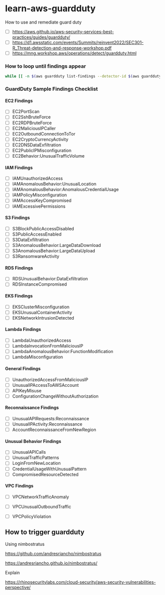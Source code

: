 # learn-aws-guardduty
How to use and remediate guard duty

- [ ] https://aws.github.io/aws-security-services-best-practices/guides/guardduty/
- [ ] https://d1.awsstatic.com/events/Summits/reinvent2022/SEC301-R_Threat-detection-and-response-workshop.pdf
- [ ] https://mng.workshop.aws/operations/detect/guardduty.html

### How to loop until findings appear
```bash
while [[ -n $(aws guardduty list-findings --detector-id $(aws guardduty list-detectors --query DetectorIds[*] --output text)) ]]; do echo "$(aws guardduty list-findings --detector-id $(aws guardduty list-detectors --query DetectorIds[*] --output text))"; sleep 10; done; echo "Findings detected"
```

### GuardDuty Sample Findings Checklist

#### EC2 Findings
- [ ] EC2PortScan
- [ ] EC2SshBruteForce
- [ ] EC2RDPBruteForce
- [ ] EC2MaliciousIPCaller
- [ ] EC2OutboundConnectionToTor
- [ ] EC2CryptoCurrencyActivity
- [ ] EC2DNSDataExfiltration
- [ ] EC2PublicIPMisconfiguration
- [ ] EC2Behavior:UnusualTrafficVolume

#### IAM Findings
- [ ] IAMUnauthorizedAccess
- [ ] IAMAnomalousBehavior:UnusualLocation
- [ ] IAMAnomalousBehavior:AnomalousCredentialUsage
- [ ] IAMPolicyMisconfiguration
- [ ] IAMAccessKeyCompromised
- [ ] IAMExcessivePermissions

#### S3 Findings
- [ ] S3BlockPublicAccessDisabled
- [ ] S3PublicAccessEnabled
- [ ] S3DataExfiltration
- [ ] S3AnomalousBehavior:LargeDataDownload
- [ ] S3AnomalousBehavior:LargeDataUpload
- [ ] S3RansomwareActivity

#### RDS Findings
- [ ] RDSUnusualBehavior:DataExfiltration
- [ ] RDSInstanceCompromised

#### EKS Findings
- [ ] EKSClusterMisconfiguration
- [ ] EKSUnusualContainerActivity
- [ ] EKSNetworkIntrusionDetected

#### Lambda Findings
- [ ] LambdaUnauthorizedAccess
- [ ] LambdaInvocationFromMaliciousIP
- [ ] LambdaAnomalousBehavior:FunctionModification
- [ ] LambdaMisconfiguration

#### General Findings
- [ ] UnauthorizedAccessFromMaliciousIP
- [ ] UnusualIPAccessToAWSAccount
- [ ] APIKeyMisuse
- [ ] ConfigurationChangeWithoutAuthorization

#### Reconnaissance Findings
- [ ] UnusualAPIRequests:Reconnaissance
- [ ] UnusualIPActivity:Reconnaissance
- [ ] AccountReconnaissanceFromNewRegion

#### Unusual Behavior Findings
- [ ] UnusualAPICalls
- [ ] UnusualTrafficPatterns
- [ ] LoginFromNewLocation
- [ ] CredentialUsageWithUnusualPattern
- [ ] CompromisedResourceDetected

#### VPC Findings
- [ ] VPCNetworkTrafficAnomaly
- [ ] VPCUnusualOutboundTraffic
- [ ] VPCPolicyViolation


## How to trigger guardduty
Using nimbostratus

https://github.com/andresriancho/nimbostratus

https://andresriancho.github.io/nimbostratus/

Explain

https://rhinosecuritylabs.com/cloud-security/aws-security-vulnerabilities-perspective/
